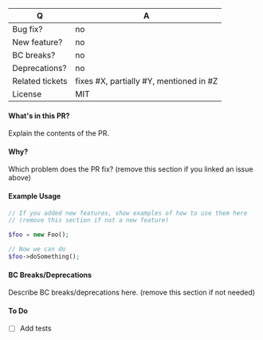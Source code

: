 | Q               | A
| --------------- | ---
| Bug fix?        | no|yes
| New feature?    | no|yes
| BC breaks?      | no|yes
| Deprecations?   | no|yes
| Related tickets | fixes #X, partially #Y, mentioned in #Z
| License         | MIT


#### What's in this PR?

Explain the contents of the PR.


#### Why?

Which problem does the PR fix? (remove this section if you linked an issue above)


#### Example Usage

``` php
// If you added new features, show examples of how to use them here
// (remove this section if not a new feature)

$foo = new Foo();

// Now we can do
$foo->doSomething();
```


#### BC Breaks/Deprecations

Describe BC breaks/deprecations here. (remove this section if not needed)


#### To Do

- [ ] Add tests
